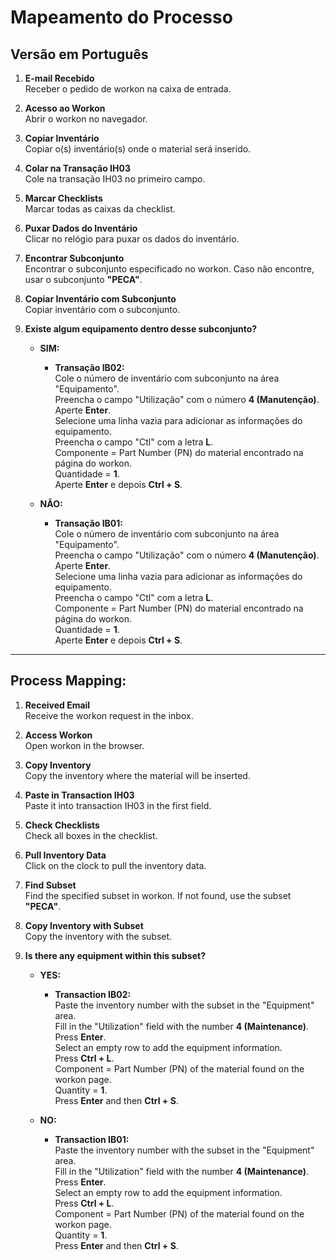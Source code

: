 # Mapeamento do Processo

## Versão em Português

1. **E-mail Recebido**  
   Receber o pedido de workon na caixa de entrada.

2. **Acesso ao Workon**  
   Abrir o workon no navegador.

3. **Copiar Inventário**  
   Copiar o(s) inventário(s) onde o material será inserido.

4. **Colar na Transação IH03**  
   Cole na transação IH03 no primeiro campo.

5. **Marcar Checklists**  
   Marcar todas as caixas da checklist.

6. **Puxar Dados do Inventário**  
   Clicar no relógio para puxar os dados do inventário.

7. **Encontrar Subconjunto**  
   Encontrar o subconjunto especificado no workon. Caso não encontre, usar o subconjunto **"PECA"**.

8. **Copiar Inventário com Subconjunto**  
   Copiar inventário com o subconjunto.

9. **Existe algum equipamento dentro desse subconjunto?**
   - **SIM:**  
     - **Transação IB02:**  
       Cole o número de inventário com subconjunto na área "Equipamento".  
       Preencha o campo "Utilização" com o número **4 (Manutenção)**.  
       Aperte **Enter**.  
       Selecione uma linha vazia para adicionar as informações do equipamento.  
       Preencha o campo "Ctl" com a letra **L**.  
       Componente = Part Number (PN) do material encontrado na página do workon.  
       Quantidade = **1**.  
       Aperte **Enter** e depois **Ctrl + S**.

   - **NÃO:**  
     - **Transação IB01:**  
       Cole o número de inventário com subconjunto na área "Equipamento".  
       Preencha o campo "Utilização" com o número **4 (Manutenção)**.  
       Aperte **Enter**.  
       Selecione uma linha vazia para adicionar as informações do equipamento.  
       Preencha o campo "Ctl" com a letra **L**.  
       Componente = Part Number (PN) do material encontrado na página do workon.  
       Quantidade = **1**.  
       Aperte **Enter** e depois **Ctrl + S**.

---

## Process Mapping:

1. **Received Email**  
   Receive the workon request in the inbox.

2. **Access Workon**  
   Open workon in the browser.

3. **Copy Inventory**  
   Copy the inventory where the material will be inserted.

4. **Paste in Transaction IH03**  
   Paste it into transaction IH03 in the first field.

5. **Check Checklists**  
   Check all boxes in the checklist.

6. **Pull Inventory Data**  
   Click on the clock to pull the inventory data.

7. **Find Subset**  
   Find the specified subset in workon. If not found, use the subset **"PECA"**.

8. **Copy Inventory with Subset**  
   Copy the inventory with the subset.

9. **Is there any equipment within this subset?**
   - **YES:**  
     - **Transaction IB02:**  
       Paste the inventory number with the subset in the "Equipment" area.  
       Fill in the "Utilization" field with the number **4 (Maintenance)**.  
       Press **Enter**.  
       Select an empty row to add the equipment information.  
       Press **Ctrl + L**.  
       Component = Part Number (PN) of the material found on the workon page.  
       Quantity = **1**.  
       Press **Enter** and then **Ctrl + S**.

   - **NO:**  
     - **Transaction IB01:**  
       Paste the inventory number with the subset in the "Equipment" area.  
       Fill in the "Utilization" field with the number **4 (Maintenance)**.  
       Press **Enter**.  
       Select an empty row to add the equipment information.  
       Press **Ctrl + L**.  
       Component = Part Number (PN) of the material found on the workon page.  
       Quantity = **1**.  
       Press **Enter** and then **Ctrl + S**.
